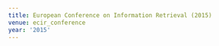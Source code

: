 ```yaml
---
title: European Conference on Information Retrieval (2015)
venue: ecir_conference
year: '2015'
---
```

